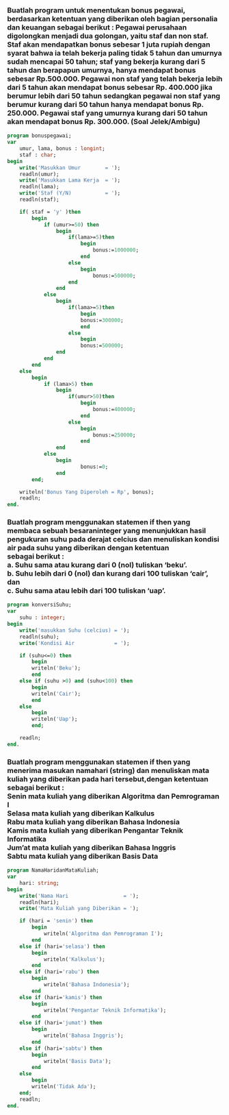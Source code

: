 ### Buatlah program untuk menentukan bonus pegawai, berdasarkan ketentuan yang diberikan oleh bagian personalia dan keuangan sebagai berikut : Pegawai perusahaan digolongkan menjadi dua golongan, yaitu staf dan non staf. Staf akan mendapatkan bonus sebesar 1 juta rupiah dengan syarat bahwa ia telah bekerja paling tidak 5 tahun dan umurnya sudah mencapai 50 tahun; staf yang bekerja kurang dari 5 tahun dan berapapun umurnya, hanya mendapat bonus sebesar Rp.500.000. Pegawai non staf yang telah bekerja lebih dari 5 tahun akan mendapat bonus sebesar Rp. 400.000 jika berumur lebih dari 50 tahun sedangkan pegawai non staf yang berumur kurang dari 50 tahun hanya mendapat bonus Rp. 250.000. Pegawai staf yang umurnya kurang dari 50 tahun akan mendapat bonus Rp. 300.000. (Soal Jelek/Ambigu)

```pascal
program bonuspegawai;
var
    umur, lama, bonus : longint;
    staf : char;
begin
    write('Masukkan Umur        = ');
    readln(umur);
    write('Masukkan Lama Kerja  = ');
    readln(lama);
    write('Staf (Y/N)           = ');
    readln(staf);

    if( staf = 'y' )then
        begin
            if (umur>=50) then
                begin
                    if(lama>=5)then
                        begin
                            bonus:=1000000;
                        end
                    else
                        begin
                            bonus:=500000;
                    end
                end
            else
                begin
                    if(lama>=5)then
                        begin
                        bonus:=300000;
                        end
                    else
                        begin
                        bonus:=500000;
                end
            end
        end
    else
        begin
            if (lama>5) then
                begin
                    if(umur>50)then
                        begin
                            bonus:=400000;
                        end
                    else
                        begin
                            bonus:=250000;
                        end
                end
            else
                begin
                        bonus:=0;
                end
        end;

    writeln('Bonus Yang Diperoleh = Rp', bonus);
    readln;
end.

```

### Buatlah program menggunakan statemen if then yang membaca sebuah besaraninteger yang menunjukkan hasil pengukuran suhu pada derajat celcius dan menuliskan kondisi air pada suhu yang diberikan dengan ketentuan sebagai berikut : <br> a. Suhu sama atau kurang dari 0 (nol) tuliskan ‘beku’. <br> b. Suhu lebih dari 0 (nol) dan kurang dari 100 tuliskan ‘cair’, dan <br> c. Suhu sama atau lebih dari 100 tuliskan ‘uap’.

```pascal
program konversiSuhu;
var
    suhu : integer;
begin
    write('masukkan Suhu (celcius) = ');
    readln(suhu);
    write('Kondisi Air             = ');

    if (suhu<=0) then
        begin
        writeln('Beku');
        end
    else if (suhu >0) and (suhu<100) then
        begin
        writeln('Cair');
        end
    else
        begin
        writeln('Uap');
        end;

    readln;
end.

```

### Buatlah program menggunakan statemen if then yang menerima masukan namahari (string) dan menuliskan mata kuliah yang diberikan pada hari tersebut,dengan ketentuan sebagai berikut : <br> Senin mata kuliah yang diberikan Algoritma dan Pemrograman I<br> Selasa mata kuliah yang diberikan Kalkulus<br> Rabu mata kuliah yang diberikan Bahasa Indonesia<br> Kamis mata kuliah yang diberikan Pengantar Teknik Informatika<br> Jum’at mata kuliah yang diberikan Bahasa Inggris<br> Sabtu mata kuliah yang diberikan Basis Data

```pascal
program NamaHaridanMataKuliah;
var
    hari: string;
begin
    write('Nama Hari                  = ');
    readln(hari);
    write('Mata Kuliah yang Diberikan = ');

    if (hari = 'senin') then
        begin
            writeln('Algoritma dan Pemrograman I');
        end
    else if (hari='selasa') then
        begin
            writeln('Kalkulus');
        end
    else if (hari='rabu') then
        begin
            writeln('Bahasa Indonesia');
        end
    else if (hari='kamis') then
        begin
            writeln('Pengantar Teknik Informatika');
        end
    else if (hari='jumat') then
        begin
            writeln('Bahasa Inggris');
        end
    else if (hari='sabtu') then
        begin
            writeln('Basis Data');
        end
    else
        begin
        writeln('Tidak Ada');
    end;
    readln;
end.

```